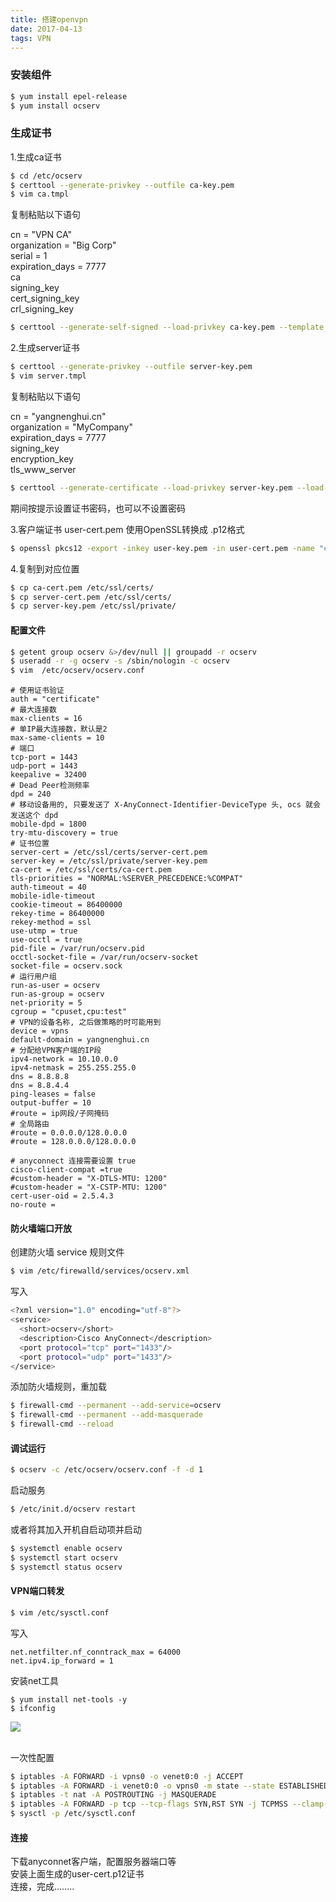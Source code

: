 ```yaml
---
title: 搭建openvpn  
date: 2017-04-13  
tags: VPN
---
```

### 安装组件

``` bash
$ yum install epel-release
$ yum install ocserv
```
<!--more-->
### 生成证书  
1.生成ca证书

``` bash
$ cd /etc/ocserv
$ certtool --generate-privkey --outfile ca-key.pem
$ vim ca.tmpl
```
复制粘贴以下语句

cn = "VPN CA"  
organization = "Big Corp"  
serial = 1  
expiration_days = 7777  
ca  
signing_key  
cert_signing_key  
crl_signing_key

``` bash
$ certtool --generate-self-signed --load-privkey ca-key.pem --template ca.tmpl --outfile ca-cert.pem
```

2.生成server证书

``` bash
$ certtool --generate-privkey --outfile server-key.pem
$ vim server.tmpl
```
复制粘贴以下语句

cn = "yangnenghui.cn"  
organization = "MyCompany"  
expiration_days = 7777  
signing_key  
encryption_key  
tls_www_server

``` bash
$ certtool --generate-certificate --load-privkey server-key.pem --load-ca-certificate ca-cert.pem --load-ca-privkey ca-key.pem --template server.tmpl --outfile server-cert.pem
```

期间按提示设置证书密码，也可以不设置密码

3.客户端证书 user-cert.pem 使用OpenSSL转换成 .p12格式

``` bash
$ openssl pkcs12 -export -inkey user-key.pem -in user-cert.pem -name "client" -certfile ca-cert.pem -caname "VPN CA" -out user-cert.p12
```

4.复制到对应位置

``` bash
$ cp ca-cert.pem /etc/ssl/certs/
$ cp server-cert.pem /etc/ssl/certs/
$ cp server-key.pem /etc/ssl/private/
```

#### 配置文件

``` bash
$ getent group ocserv &>/dev/null || groupadd -r ocserv
$ useradd -r -g ocserv -s /sbin/nologin -c ocserv
$ vim  /etc/ocserv/ocserv.conf
```
```
# 使用证书验证
auth = "certificate"
# 最大连接数
max-clients = 16
# 单IP最大连接数，默认是2
max-same-clients = 10
# 端口
tcp-port = 1443
udp-port = 1443
keepalive = 32400
# Dead Peer检测频率
dpd = 240
# 移动设备用的, 只要发送了 X-AnyConnect-Identifier-DeviceType 头, ocs 就会发送这个 dpd
mobile-dpd = 1800
try-mtu-discovery = true
# 证书位置
server-cert = /etc/ssl/certs/server-cert.pem
server-key = /etc/ssl/private/server-key.pem
ca-cert = /etc/ssl/certs/ca-cert.pem
tls-priorities = "NORMAL:%SERVER_PRECEDENCE:%COMPAT"
auth-timeout = 40
mobile-idle-timeout
cookie-timeout = 86400000
rekey-time = 86400000
rekey-method = ssl
use-utmp = true
use-occtl = true
pid-file = /var/run/ocserv.pid
occtl-socket-file = /var/run/ocserv-socket
socket-file = ocserv.sock
# 运行用户组
run-as-user = ocserv
run-as-group = ocserv
net-priority = 5
cgroup = "cpuset,cpu:test"
# VPN的设备名称, 之后做策略的时可能用到
device = vpns
default-domain = yangnenghui.cn
# 分配给VPN客户端的IP段
ipv4-network = 10.10.0.0
ipv4-netmask = 255.255.255.0
dns = 8.8.8.8
dns = 8.8.4.4
ping-leases = false
output-buffer = 10
#route = ip网段/子网掩码
# 全局路由
#route = 0.0.0.0/128.0.0.0
#route = 128.0.0.0/128.0.0.0

# anyconnect 连接需要设置 true
cisco-client-compat =true
#custom-header = "X-DTLS-MTU: 1200"
#custom-header = "X-CSTP-MTU: 1200"
cert-user-oid = 2.5.4.3
no-route = 
```

#### 防火墙端口开放
创建防火墙 service 规则文件

``` bash
$ vim /etc/firewalld/services/ocserv.xml
```
写入
``` bash
<?xml version="1.0" encoding="utf-8"?>
<service>
  <short>ocserv</short>
  <description>Cisco AnyConnect</description>
  <port protocol="tcp" port="1433"/>
  <port protocol="udp" port="1433"/>
</service>
```

添加防火墙规则，重加载

``` bash
$ firewall-cmd --permanent --add-service=ocserv
$ firewall-cmd --permanent --add-masquerade
$ firewall-cmd --reload
```

#### 调试运行
``` bash
$ ocserv -c /etc/ocserv/ocserv.conf -f -d 1
```
启动服务
``` bash
$ /etc/init.d/ocserv restart
```
或者将其加入开机自启动项并启动
``` bash
$ systemctl enable ocserv
$ systemctl start ocserv
$ systemctl status ocserv
```

#### VPN端口转发
``` bash
$ vim /etc/sysctl.conf
```
写入
```
net.netfilter.nf_conntrack_max = 64000
net.ipv4.ip_forward = 1
```

安装net工具
```
$ yum install net-tools -y
$ ifconfig
```
<img src="http://oo8ieb5e5.bkt.clouddn.com/image/vps/ifconfig.png" /> <br><br>

一次性配置
``` bash
$ iptables -A FORWARD -i vpns0 -o venet0:0 -j ACCEPT
$ iptables -A FORWARD -i venet0:0 -o vpns0 -m state --state ESTABLISHED,RELATED -j ACCEPT
$ iptables -t nat -A POSTROUTING -j MASQUERADE
$ iptables -A FORWARD -p tcp --tcp-flags SYN,RST SYN -j TCPMSS --clamp-mss-to-pmtu
$ sysctl -p /etc/sysctl.conf
```

#### 连接
下载anyconnet客户端，配置服务器端口等  
安装上面生成的user-cert.p12证书  
连接，完成........

